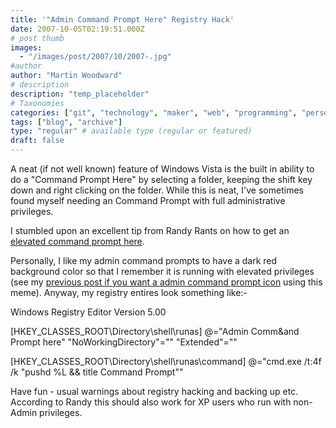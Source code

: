 ```yaml
---
title: '"Admin Command Prompt Here" Registry Hack'
date: 2007-10-05T02:19:51.000Z
# post thumb
images:
  - "/images/post/2007/10/2007-.jpg"
#author
author: "Martin Woodward"
# description
description: "temp_placeholder"
# Taxonomies
categories: ["git", "technology", "maker", "web", "programming", "personal"]
tags: ["blog", "archive"]
type: "regular" # available type (regular or featured)
draft: false
---
```


A neat (if not well known) feature of Windows Vista is the built in ability to do a "Command Prompt Here" by selecting a folder, keeping the shift key down and right clicking on the folder. While this is neat, I've sometimes found myself needing an Command Prompt with full administrative privileges.

I stumbled upon an excellent tip from Randy Rants on how to get an [elevated command prompt here](http://www.randyrants.com/2007/02/vista_tip_eleva.html).

Personally, I like my admin command prompts to have a dark red background color so that I remember it is running with elevated privileges (see my [previous post if you want a admin command prompt icon](http://www.woodwardweb.com/vista/000349.html) using this meme). Anyway, my registry entires look something like:-

Windows Registry Editor Version 5.00

[HKEY_CLASSES_ROOT\Directory\shell\runas]
@="Admin Comm&and Prompt here"
"NoWorkingDirectory"=""
"Extended"=""

[HKEY_CLASSES_ROOT\Directory\shell\runas\command]
@="cmd.exe /t:4f /k \"pushd %L && title Command Prompt\""

Have fun - usual warnings about registry hacking and backing up etc. According to Randy this should also work for XP users who run with non-Admin privileges.
